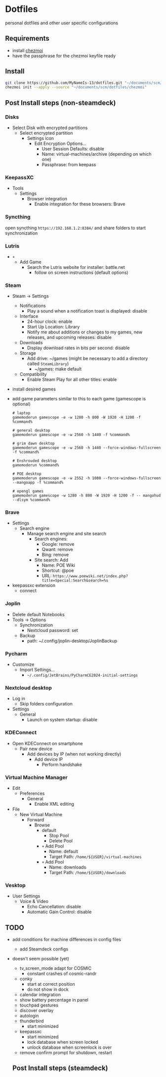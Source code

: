 # Dotfiles

personal dotfiles and other user specific configurations

## Requirements

- install [chezmoi](https://www.chezmoi.io/)
- have the passphrase for the chezmoi keyfile ready

## Install

```bash
git clone https://github.com/MyNameIs-13/dotfiles.git "~/documents/scm/dotfiles"
chezmoi init --apply --source "~/documents/scm/dotfiles/chezmoi"
```

## Post Install steps (non-steamdeck)

### Disks

- Select Disk with encrypted partitions
  - Select encrypted partition
    - Settings icon
      - Edit Encryption Options...
        - User Session Defaults: disable
        - Name: virtual-machines/archive (depending on which one)
        - Passphrase: from keepass

### KeepassXC

- Tools
  - Settings
    - Browser integration
      - Enable integration for these browsers: Brave

### Syncthing

open syncthing `https://192.168.1.2:8384/` and share folders to start synchronization

### Lutris

- `+`
  - Add Game
    - Search the Lutris website for installer: battle.net
      - follow on screen instructions (default options)

### Steam

- Steam -> Settings
  - Notifications
    - Play a sound when a notification toast is displayed: disable
  - Interface
    - 24-hour clock: enable
    - Start Up Location: Library
    - Notify me about additions or changes to my games, new releases, and upcoming releases: disable
  - Downloads
    - Display download rates in bits per second: disable
  - Storage
    - Add drive: ~/games (might be necessary to add a directory called `SteamLibrary`)
      - ~/games: make default
  - Compatibility
    - Enable Steam Play for all other titles: enable

- install desired games
- add game parameters similar to this to each game (gamescope is optional)

    ```text
    # laptop
    gamemoderun gamescope -e -w 1280 -h 800 -W 1920 -H 1200 -f %command%

    # general desktop
    gamemoderun gamescope -e -w 2560 -h 1440 -f %command%

    # grim dawn desktop
    gamemoderun gamescope -e -w 2560 -h 1440 --force-windows-fullscreen -f %command%

    # Enshrouded desktop
    gamemoderun %command%

    # POE desktop
    gamemoderun gamescope -e -w 2552 -h 1080 --force-windows-fullscreen --mangoapp -f %command%

    # opengl games
    gamemoderun gamescope -w 1280 -h 800 -W 1920 -H 1200 -f -- mangohud --dlsym %command%
    ```

### Brave

- Settings
  - Search engine
    - Manage search engine and site search
      - Search engines:
        - Google: remove
        - Qwant: remove
        - Bing: remove
      - Site search: Add
        - Name: POE Wiki
        - Shortcut: @poe
        - URL: `https://www.poewiki.net/index.php?title=Special:Search&search=%s`
- keepassxc extension
  - connect

### Joplin

- Delete default Notebooks
- Tools -> Options
  - Synchronization
    - Nextcloud password: set
  - Backup
    - path: ~/.config/joplin-desktop/JoplinBackup

### Pycharm

- Customize
  - Import Settings...
    - `~/.config/JetBrains/PyCharmCE2024-initial-settings`

### Nextcloud desktop

- Log in
  - Skip folders configuration
- Settings
  - General
    - Launch on system startup: disable

### KDEConnect

- Open KDEConnect on smartphone
  - Pair new device
    - Add devices by IP (when not working directly)
      - Add device IP
        - Perform handshake

### Virtual Machine Manager

- Edit
  - Preferences
    - General
      - Enable XML editing
- File
  - New Virtual Machine
    - Forward
      - Browse
        - default
          - Stop Pool
          - Delete Pool
        - `+` Add Pool
          - Name: default
          - Target Path: `/home/${USER}/virtual-machines`
        - `+` Add Pool
          - Name: downloads
          - Target Path: `/home/${USER}/downloads`

### Vesktop

- User Settings
  - Voice & Video
    - Echo Cancellation: disable
    - Automatic Gain Control: disable

## TODO

- add conditions for machine differences in config files
  - add Steamdeck configs
- doesn't seem possible (yet)
  - tv_screen_mode adapt for COSMIC
    - constant crashes of cosmic-randr
  - conky
    - start at correct position
    - do not show in dock
  - calendar integration
  - show battery percentage in panel
  - touchpad gestures
  - discover overlay
  - autologin
  - thunderbird
    - start minimized
  - keepassxc
    - start minimized
    - lock database when screen locked
    - unlock database when screenlock is over
  - remove confirm prompt for shutdown, restart

  ## Post Install steps (steamdeck)